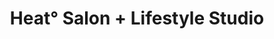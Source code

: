 ---
title: "Heat° Salon + Lifestyle Studio"
url: /mankato/heatdeg-salon-lifestyle-studio/
shop: Friseur
---